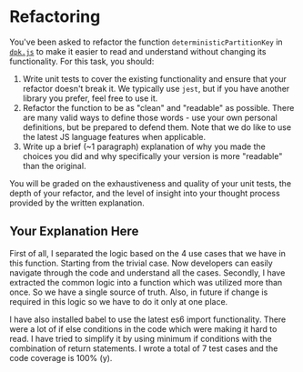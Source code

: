 # Refactoring

You've been asked to refactor the function `deterministicPartitionKey` in [`dpk.js`](dpk.js) to make it easier to read and understand without changing its functionality. For this task, you should:

1. Write unit tests to cover the existing functionality and ensure that your refactor doesn't break it. We typically use `jest`, but if you have another library you prefer, feel free to use it.
2. Refactor the function to be as "clean" and "readable" as possible. There are many valid ways to define those words - use your own personal definitions, but be prepared to defend them. Note that we do like to use the latest JS language features when applicable.
3. Write up a brief (~1 paragraph) explanation of why you made the choices you did and why specifically your version is more "readable" than the original.

You will be graded on the exhaustiveness and quality of your unit tests, the depth of your refactor, and the level of insight into your thought process provided by the written explanation.

## Your Explanation Here

First of all, I separated the logic based on the 4 use cases that we have in this function. Starting from the trivial case. Now developers can easily navigate through the code and understand all the cases. Secondly, I have extracted the common logic into a function which was utilized more than once. So we have a single source of truth. Also, in future if change is required in this logic so we have to do it only at one place.

I have also installed babel to use the latest es6 import functionality. There were a lot of if else conditions in the code which were making it hard to read. I have tried to simplify it by using minimum if conditions with the combination of return statements. I wrote a total of 7 test cases and the code coverage is 100% (y).
